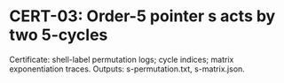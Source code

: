 # CERT-03: Order-5 pointer s acts by two 5-cycles

Certificate: shell-label permutation logs; cycle indices; matrix exponentiation traces. Outputs: s-permutation.txt, s-matrix.json.
